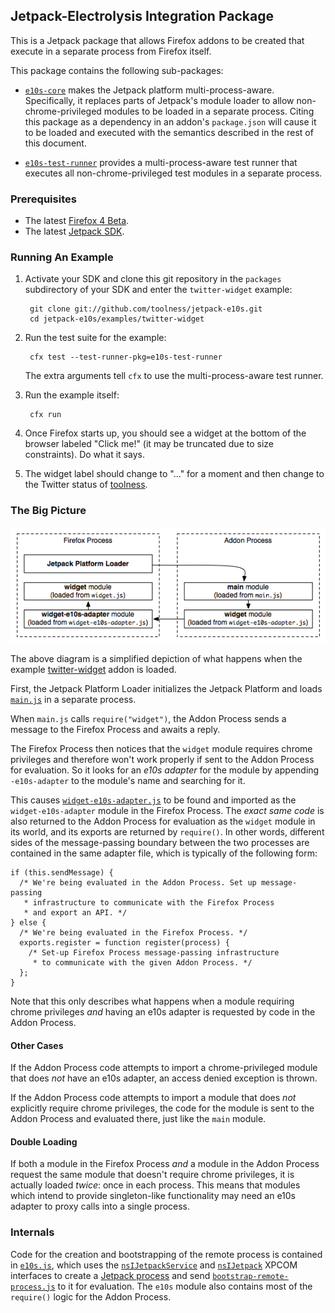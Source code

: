 ## Jetpack-Electrolysis Integration Package ##

This is a Jetpack package that allows Firefox addons to be created that execute in a separate process from Firefox itself.

This package contains the following sub-packages:

  * <code>[e10s-core][]</code> makes the Jetpack platform multi-process-aware. Specifically, it replaces parts of Jetpack's module loader to allow non-chrome-privileged modules to be loaded in a separate process. Citing this package as a dependency in an addon's `package.json` will cause it to be loaded and executed with the semantics described in the rest of this document.

  * <code>[e10s-test-runner][]</code> provides a multi-process-aware test runner that executes all non-chrome-privileged test modules in a separate process.

  [e10s-core]: http://github.com/toolness/jetpack-e10s/tree/master/packages/e10s-core/
  [e10s-test-runner]: http://github.com/toolness/jetpack-e10s/tree/master/packages/e10s-test-runner/

### Prerequisites ###

  * The latest [Firefox 4 Beta][].
  * The latest [Jetpack SDK][].

  [Firefox 4 Beta]: http://www.mozilla.com/en-US/firefox/beta/
  [Jetpack SDK]: http://github.com/mozillalabs/jetpack-sdk

### Running An Example ###

1. Activate your SDK and clone this git repository in the `packages` subdirectory of your SDK and enter the `twitter-widget` example:

        git clone git://github.com/toolness/jetpack-e10s.git
        cd jetpack-e10s/examples/twitter-widget

2. Run the test suite for the example:

        cfx test --test-runner-pkg=e10s-test-runner

   The extra arguments tell `cfx` to use the multi-process-aware test runner.

3. Run the example itself:

        cfx run

4. Once Firefox starts up, you should see a widget at the bottom of the
   browser labeled "Click me!" (it may be truncated due to size constraints).
   Do what it says.

5. The widget label should change to "..." for a moment and then change
   to the Twitter status of [toolness](http://twitter.com/toolness).

### The Big Picture ###

![Multi-Process Architecture](http://github.com/toolness/jetpack-e10s/raw/master/diagrams/twitter-widget.png)

The above diagram is a simplified depiction of what happens when the example [twitter-widget][] addon is loaded.

First, the Jetpack Platform Loader initializes the Jetpack Platform and loads <code>[main.js][]</code> in a separate process.

When `main.js` calls `require("widget")`, the Addon Process sends a message to the Firefox Process and awaits a reply.

The Firefox Process then notices that the `widget` module requires chrome privileges and therefore won't work properly if sent to the Addon Process for evaluation. So it looks for an *e10s adapter* for the module by appending `-e10s-adapter` to the module's name and searching for it.

This causes <code>[widget-e10s-adapter.js][]</code> to be found and imported as the `widget-e10s-adapter` module in the Firefox Process. The *exact same code* is also returned to the Addon Process for evaluation as the `widget` module in its world, and its exports are returned by `require()`. In other words, different sides of the message-passing boundary between the two processes are contained in the same adapter file, which is typically of the following form:

    if (this.sendMessage) {
	  /* We're being evaluated in the Addon Process. Set up message-passing
	   * infrastructure to communicate with the Firefox Process
	   * and export an API. */
    } else {
	  /* We're being evaluated in the Firefox Process. */
	  exports.register = function register(process) {
		/* Set-up Firefox Process message-passing infrastructure
		 * to communicate with the given Addon Process. */
	  };
	}

Note that this only describes what happens when a module requiring chrome privileges *and* having an e10s adapter is requested by code in the Addon Process.

[twitter-widget]: http://github.com/toolness/jetpack-e10s/tree/master/examples/twitter-widget/
[main.js]: http://github.com/toolness/jetpack-e10s/blob/master/examples/twitter-widget/lib/main.js
[widget-e10s-adapter.js]: http://github.com/toolness/jetpack-e10s/blob/master/packages/e10s-core/lib/widget-e10s-adapter.js

#### Other Cases ####

If the Addon Process code attempts to import a chrome-privileged module that does *not* have an e10s adapter, an access denied exception is thrown.

If the Addon Process code attempts to import a module that does *not* explicitly require chrome privileges, the code for the module is sent to the Addon Process and evaluated there, just like the `main` module.

#### Double Loading ####

If both a module in the Firefox Process *and* a module in the Addon Process request the same module that doesn't require chrome privileges, it is actually loaded *twice*: once in each process. This means that modules which intend to provide singleton-like functionality may need an e10s adapter to proxy calls into a single process.

### Internals ###

Code for the creation and bootstrapping of the remote process is contained in <code>[e10s.js][]</code>, which uses the <code>[nsIJetpackService][]</code> and <code>[nsIJetpack][]</code> XPCOM interfaces to create a [Jetpack process][] and send <code>[bootstrap-remote-process.js][]</code> to it for evaluation. The `e10s` module also contains most of the `require()` logic for the Addon Process.

[e10s.js]: http://github.com/toolness/jetpack-e10s/blob/master/packages/e10s-core/lib/e10s.js
[bootstrap-remote-process.js]: http://github.com/toolness/jetpack-e10s/blob/master/packages/e10s-core/data/bootstrap-remote-process.js
[nsIJetpackService]: https://developer.mozilla.org/en/nsIJetpackService
[nsIJetpack]: https://developer.mozilla.org/en/nsIJetpack
[Jetpack process]: https://developer.mozilla.org/en/Jetpack_Processes
